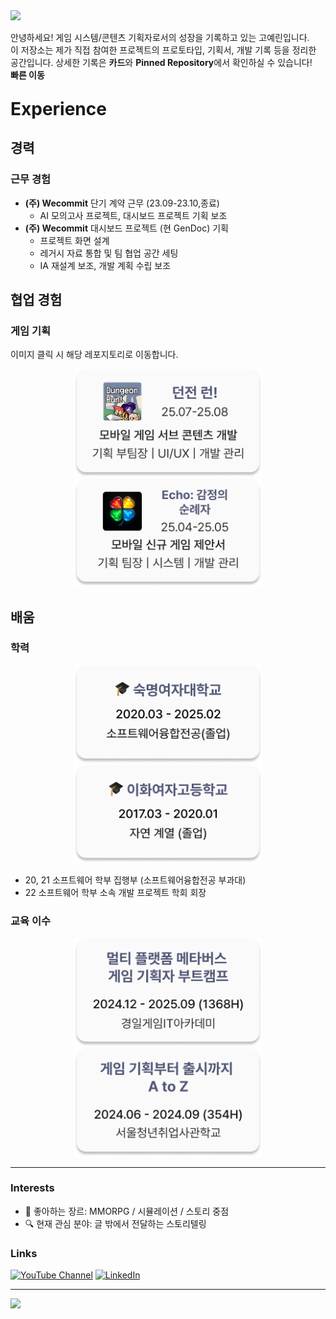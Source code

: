 <img src="https://capsule-render.vercel.app/api?type=waving&color=535877&section=header&width=2000&text=GAME DESIGN PORTFOLIO&fontSize=48" />

안녕하세요! 게임 시스템/콘텐츠 기획자로서의 성장을 기록하고 있는 고예린입니다.  
이 저장소는 제가 직접 참여한 프로젝트의 프로토타입, 기획서, 개발 기록 등을 정리한 공간입니다.
상세한 기록은 **카드**와 **Pinned Repository**에서 확인하실 수 있습니다!
<br>**빠른 이동**

<p style="font-size:28px; font-weight:bold;"> Experience</p>

## 경력
### 근무 경험
- **(주) Wecommit** 단기 계약 근무 (23.09-23.10,종료)
  - AI 모의고사 프로젝트, 대시보드 프로젝트 기획 보조
-  **(주) Wecommit** 대시보드 프로젝트 (현 GenDoc) 기획
    - 프로젝트 화면 설계
    - 레거시 자료 통합 및 팀 협업 공간 세팅
    - IA 재설계 보조, 개발 계획 수립 보조
## 협업 경험
### 게임 기획
이미지 클릭 시 해당 레포지토리로 이동합니다. 
<p align="center">
  <a href="https://github.com/yernie4019/DungeonRun-LegendOfHammer">
    <img src="images/Card_Prj_DGR.png" width="300" alt="던전런 프로젝트"/>
  </a>
  <img src="images/Card_Prj_Echo.png" width="300" alt="제안서 프로젝트"/>
</p>

## 배움
### 학력
<p align="center">
  <img src="images/Card_Grad_Major.png" width="300" alt="숙명여대 졸업 (20-25) 이미지"/>
  <img src="images/Card_Grad_HighSchool.png" width="300" alt="이화여고 졸업 (17-20) 이미지"/>
</p>

- 20, 21 소프트웨어 학부 집행부 (소프트웨어융합전공 부과대)
- 22 소프트웨어 학부 소속 개발 프로젝트 학회 <APPS> 회장


### 교육 이수
<p align="center">
  <img src="images/Card_Edu_KGA.png" width="300" alt="부트캠프 이수"/>
  <img src="images/Card_Edu_SeSAC.png" width="300" alt="게임 기획부터 출시까지"/>
</p>

<!-- **24.06-24.09** | 게임 기획부터 출시까지 A to Z (354시간) 
이수
<br>*청년취업사관학교 강북캠퍼스 게임 기획과정 1기*
 **24.12-25.09** | 멀티 플랫폼 메타버스 게임 기획자 부트캠프 (1368시간) 수료
 <br>*교육 기관: 경일게임IT아카데미*-->

---
### Interests
- 🎯 좋아하는 장르: MMORPG / 시뮬레이션 / 스토리 중점
- 🔍 현재 관심 분야: 글 밖에서 전달하는 스토리텔링

### Links
[![YouTube Channel](https://img.shields.io/badge/YouTube-@yernie--gameDesign-red?logo=youtube&logoColor=white)](https://www.youtube.com/@yernie-gameDesign)
[![LinkedIn](https://img.shields.io/badge/LinkedIn-yerin--ko-blue?logo=linkedin&logoColor=white)](https://www.linkedin.com/in/yerin-ko-040161293/)

---
<img src="https://capsule-render.vercel.app/api?type=waving&color=535877&section=footer&width=2000&text=Thank you&fontSize=52" />


<!-- ## 🗂️ Repository Highlights

## 🧪 Prototype Demos

- 📁 `prototypes/` 폴더 내에서 직접 플레이 가능한 Unity 프로토타입 포함
- 영상/스크린샷으로 기능과 UI 시연 추가 예정 -->

